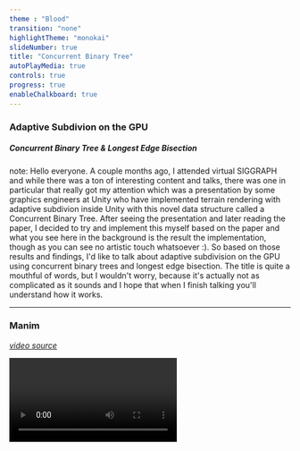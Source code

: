 ```yaml
---
theme : "Blood"
transition: "none"
highlightTheme: "monokai"
slideNumber: true
title: "Concurrent Binary Tree"
autoPlayMedia: true
controls: true
progress: true
enableChalkboard: true
---
```


<!-- .slide: data-background-video="resources/CBT_Main.mp4" data-background-color="#000000" -->

### Adaptive Subdivion on the GPU

##### Concurrent Binary Tree & Longest Edge Bisection

note: Hello everyone. A couple months ago, I attended virtual SIGGRAPH and while there was a ton of interesting content and talks, there was one in particular that really got my attention which was a presentation by some graphics engineers at Unity who have implemented terrain rendering with adaptive subdivion inside Unity with this novel data structure called a Concurrent Binary Tree.
After seeing the presentation and later reading the paper, I decided to try and implement this myself based on the paper and what you see here in the background is the result the implementation, though as you can see no artistic touch whatsoever :).
So based on those results and findings, I'd like to talk about adaptive subdivision on the GPU using concurrent binary trees and longest edge bisection.
The title is quite a mouthful of words, but I wouldn't worry, because it's actually not as complicated as it sounds and I hope that when I finish talking you'll understand how it works.

---

### Manim

[_video source_](https://www.youtube.com/watch?v=ocVSfWo3MLY)

<video src="Resources/Bubble Sort Demo.mp4">

note: Before I jump in. I recently found out, just when I started making this presentation, that the library used to make math instructional videos by 3Blue1Brown, with which you may be familiar with, is an open source Python library called Manim.
I decided to play around with it and I ended up implementing a part of the subdivision algorithms in Python to be able to visualize them.
I think this library is super cool and the video here is just and example I took from YouTube to show you what it can do.

---

## Skip to the results

note: So moving on, let's jump into it. Like I said, the title of this presentation is quite the mouthful so I'd like to start with a little demo first to give you an idea of what exactly we try to achieve here.

---

### Loads of material!

#### [Jonathan Dupuy]((https://onrendering.com/))

![](Resources/PaperCover.png)

note: All of this work is almost entirely based on the work of Jonathan Dupuy, who's a research engineer at Unity. If you want to learn more about this tech, I highly recommend checking out his initial presentation about it on YouTube

---

### Adaptive Subdivision

Tessellation shaders, Geometry shaders?

Subdivision = Recursive Algorithm = Exponential Cost

- Adaptive: Subdivide where necessary
- Parallel: Multithreaded, on GPU

note: Subdivision is a pretty well researched topic in computer graphics and ranges a huge amount of techniques going from very simple to pretty complicated stuff. 
It is a recursive algorithm which fundamentally makes it exponential in computation cost.
There's a few available options around there like the Tessellation Shader but for those who are familiar with it, it doesn't have good performance, doesn't produce good topology and still isn't well supported on certain platforms.
Essentially what we want is to be able to amortize the exponential cost by subdividing adaptively, in parallel and over several frames.

---

### Subdivision as Binary Trees

Leaf nodes describe triangles via the path they form from the root

<video src="Resources/renders/hq/UniformLEB_WithTree_Main.mp4">

note: This brings me to the idea proposed in the paper. The canonical subdivision can be represented with a binary tree with each level of the tree representing a subdivision level. Think about the root node being a single large triangle and splitting the triangle is done by splitting the node in two children.
This means, if we find a way to parallelize operating on the nodes of a binary tree, we can accelerate our subdivision.
In other words, what we want, is to be able to process each node in the binary tree indepedently on the GPU by either spliting it or merging it without terrible data access conflicts.

---

#### Longest Edge Bisection (LEB)

note: I'd like to split the problem in two parts: Rendering the triangles represented in the binary tree, and update the binary tree efficiently based on a ruleset. And that ruleset effectively boils down to adding more detail the closer the camera is to the triangle. I'm going to start by described the approach to render the triangles first. For this an algorithm called Longest Edge Bisection is used.

---

Uniform Subdivision

<video src="Resources/renders/hq/UniformLEB_NoTree_Main.mp4">

note: Longest Edge Bisection (or LEB for short) is a fancy name for possibly the simplest subdivision scheme in existance. You take a triangle and you split it in half along it's longest edge leaving you with 2 triangles. And this can be done recursively to achieve more subdivision.
This fits exactly with the binary tree idea.
For uniform subdivision, each subdivision, the amount of triangles will double due to its exponential nature.
As you can see in the video, we assign each triangle a value starting from 1 which match the binary tree indices starting from the root not of the tree.

---

Binary

<video src="Resources/renders/hq/UniformLEB_Binary_Main.mp4">

note: Now let's look at this again but show each triangle value's in it's binary representation.
There's two convenient things we see here. The subdivision depth of each triangle is defined by the number of bits of the index. 
And the least significant bit - or rightmost bit - defines if the triangle gets split to the left side or the right side.

---

LEB Split Matrix

<video src="Resources/renders/hq/LEBMatrices_Main.mp4">

note: 
With these two observations in mind, the subdivision algorithm can be implemented per triangle by scanning over all the bits in the index of the triangle and recursively multiplying a so called split matrix based on if that bit is a 0 or a 1.
The left matrix above scales and shifts the triangle vertices to the left side, and the right matrix does the same but for the right side.
It doesn't take long to realize both are almost identical and we can just plug in a parameter based on the bit value
So the almost the entire algorithm is done with this single matrix.

---

Example

note: I can understand all of this may still sound a bit abstract but I think a concrete example will make it clear how it works and make you realize how simple this actually is.

---

<video src="Resources/renders/hq/LEBBitScan_Demo1.mp4">

note: So let's say we want the vertices of the triangle with value 39. This has the binary representation 100111. We start with an identity matrix. We scan the binary value starting from the most significant bit, grab the appropriate split matrix based on if it's a 0 or a 1, and multiply it with the previous matrix. Once that's done, you're left with a matrix you can multiply with the base triangle and those are the vertex positions of the triangle which are shown in the top right.

---

Another!

<video src="Resources/renders/hq/LEBBitScan_Demo2.mp4">

note: Here is another example, let's take triangle 52 to confirm this algorithm is independent of which triangle you pick.
Again, start with the base triangle and an identity matrix, scan each bit from MSB to LSB and multiply by the appropriate split matrix. Then multiply the base triangle with the composed matrix and that's it.

---

Adaptive Subdivision

<video src="Resources/renders/hq/AdaptiveLEB_NoTree_Main.mp4">

note: Now I think that's pretty elegant and it's not that hard to make this adaptive. Adaptive subdivision has essentially the same principles but we subdivide our triangle based on a target criteria, for example this point.
When recursively check if the target is inside the triangle and if it is, we split it.
Notice that the following video actually has a problem, partially due to procrastinating making this presentation and therefor having too little time but also to prove a point, which is that it creates so called T-juctions which are the vertices touching the middle of an edge and that could cause cracks in the geometry. Image there being a height offset at that point, there is no way for that larger triangle to match the deformation of its neighboring triangles. We want to avoid that.

---

<video width="650px" src="Resources/AdaptiveLEB.mp4">

note: So here with a video capture in application where this problem is solved. We do this by making sure a neighboring triangle is never more than 1 level different in subdivision. This can be implemented by adapting the splitting and merging operation during subdivision.

---

### Binary Tree

<video src="Resources/renders/hq/AdaptiveLEB_WithTree_Main.mp4">

note: So going back to the idea from the start, because the LEB algorithm splits the triangle in two, it can be associated with our binary tree with the triangles being leaf nodes of the tree. Splitting a triangle in two then means splitting the node into two children.
So we now have the algorithm to be able to render the triangles described by a binary tree representing subdivision.

---

### "Concurrent" Binary Tree

<video src="Resources/renders/hq/BinaryTree_ExampleTree.mp4">

note: So this is the main subject of the paper which is the novel data structure which allows updating of a binary tree in parallel.
Manipulating a regular binary tree data structure in parallel is not efficient so that's where CBT comes in.
In essence, a Concurrent Binary Tree (or CBT) looks like a binary tree but it actually encodes a binary tree.
It's formed of 2 parts: a bitfield with bits equal to the amount of maximum leaf nodes and a sum reduction tree which stores the sum of child node values from bottom to top.
The bitfield alone can actually represent the binary tree but the sum reduction tree will become a key part to be able to parallize the workloads. The bitfield is encoded as 32 bit integers because we can't represent or modify individual bits.

---

#### Encoding a binary tree with a bitfield

<video src="Resources/renders/hq/BitfieldToTree_Main.mp4">

note: The bitfield alone encodes the entire binary tree. The way that works is that each one in the bitfield represents a leaf node. 
Take for example the last bit here, to compute which node it's associated with, we simply count the number of zero's that come after it, add one and take the log2 of that. The result is 2 which means that starting from the bottom, we go 2 layers up and reach index 3.
That means a fully split binary tree is just a bitfield with all 1's and a binary tree with a single node is just a single 1 with all 0's.

---

#### Splitting and merging

Split node 3 and merge node 4.

![](Resources/Example_SubDiv_01.png)

note: What makes this so powerful is that we can describe node splitting as setting the right child bit to 1 and node merging as setting the right child bit to 0. This can be done in parallel as long as these modifications are done with atomic operations like InterlockedOr and InterlockedAnd.
Take this tree for example.

---

#### Split

Set right child bit to 1

![](Resources/Example_SubDiv_Split.png)

note: To split for example node 3, we simply take the right child node, get its corresponding bit and set that to 1.
See how the left child index is always 2 times the node index and the right child index is that plus one. So this is super fast to compute.

---

#### Merge

Set right child bit to 0

![](Resources/Example_SubDiv_Merge.png)

note: Node merging is very similar. Take the right child node, and set its corresponding bit to 0.

---

### Sum Reduction Tree

Map ThreadID -> Triangle

---

![](Resources/BinarySearch_Example_01.png)

note: So the bitfield encodes the binary tree and we can implement splitting and merging by setting the corresponding bit to either 1 or 0 respectively.
Now when we have a binary tree with let's say 12 leaf nodes, we have to dispatch a shader with 12 GPU threads to process each nodes.
We'll need an efficient way to associate each GPU thread with a leaf node. Say we're looking for the leaf node associated with thread number 2. As we've seen before, we can count the bits after the third one in the bitfield and compute the node index that way, but that's terribly inefficient because we'll have to scan the entire bitfield from the start. For a tree of depth 25 that's over 30 million bits.
This is the purpose of the sum reduction tree. It's built by adding the value of each child pair and storing it in its parent from bottom to top. With this, you can do a binary search from top to bottom to find the node association much more efficiently.
So before each subdivision pass, the sum reduction tree has to be updated.

---

![](Resources/BinarySearch_Example_02.png)

note: So moving forward with this example, the binary search works as follows. We have our thread index and start from the top of the tree.
We compare the thread index with the left child node and step to the left child as our thread index is smaller than that value.

---

![](Resources/BinarySearch_Example_03.png)

note: Now we do the same again.

---

![](Resources/BinarySearch_Example_04.png)

note: Compare the thread index with the left child. This time we step to the right child because our thread index is larger than the left child's value.

---

![](Resources/BinarySearch_Example_05.png)

note: When stepping to the right child, we subtract the left child's value from our thread index. If you keep doing that until the value is smaller than 1, the node you end up on is the node associated with the thread index.
Compared to scanning the entire bitfield from the very start for each thread, this algorithm is much more efficient and has a better worst case performance cost.

---

#### High level Subdivision code

```
for(triangleIndex : triangles)
    nodeIndex = cbt.BinarySearch(triangleIndex);
    lod = ComputeLOD(GetTriangle(nodeIndex));
    if(lod > 1.0f)
        cbt.Split(nodeIndex);
    else
        mergeTop = ComputeLOD(GetTriangle(TopTriangle)).x < 1.0f;
        mergeBase = ComputeLOD(GetTriangle(BottomTriangle)).x < 1.0f;
        if(mergeTop && mergeBase)
            cbt.Merge(nodeIndex);
```

note: With these tools in mind, the whole subdivision eventually boils down to just a few simple operations. Each GPU thread takes a triangle by doing the binary search I've described, computes the LOD value based on user defined criteria such as camera distance, and either splits or merges the triangle based on that value.

---

### CBT + LEB Update loop

<video src="Resources/renders/hq/UpdateFlow_Normal.mp4">

note: So here are the high level stages that run per frame to perform the adaptive subdivision.
The indirect arguments are retrieved from the root node of the CBT which represent the amount of leaf nodes.
Then we can dispatch the exact amount of threads on the GPU to perform the subdivision. That's followed by the sum reduction pass and then we can use that data to render our triangles. 

---

### Mesh Shader loop

Subdivision + Rendering in a single shader!

Per triangle frustum culling and expansion.

<video src="Resources/renders/hq/UpdateFlow_MeshShader.mp4">

note: Not so long ago, GPU vendors have introduced so called mesh shaders. For the unfamiliar, these fancy new hipster shaders replace vertex shaders, geometry shaders and tessellation shaders including the fixed function input assembler. It allows you to implement it yourself using a compute shader-style interface. So instead of doing subdivision and rendering separately, you can implement the subdivision in an amplification shader and from within that shader, you can dispatch mesh shaders on the GPU to form triangles. Another advantage of mesh shaders is that they can produce extra triangles and remove triangles similar to geometry shaders without any of the downsides. This allows you to further subdivide each triangle from the CBT in even more triangles. In my implementation, I divide each triangle into 128 more triangles. The advantage of being able to remove triangles is that you can perform per triangle frustum culling to further reduce rendering cost.

---

### LOD Criteria

- Screen size
- Frustum culling
- Local displacement
- Retain silhouette for shadows 

note: The subdivision algorithm allows you to make LOD decisions for each individual triangle. This can be completely arbitrary but I imagine most of the time the criteria are these. The idea is to keep the size of each triangle equal in size on screen. Meaning triangles far away from the view will be subdivides less. We can also stop subdividing triangles outside the view, and not subdivide in areas where we don't need to. For the terrain example, we don't have to subdivide areas where it's completely flat.
We can compute these criteria per triangle on the GPU very efficiently and based on those metrics, you can decide if you want to split or merge the triangle.
Another interesting opportunity for research would be subdividing to retain just the silhouette when rendering shadow maps. Each view including shadows would need its own CBT so it can make its own subdivision decisions.

---

### Storage

Define max subdivision before hand.

<span>
\[\begin{aligned}
VRAM = 2^{D+2}\, bits
\end{aligned} \]
</span>

Grows exponentially

| Depth | Size | Leaf nodes (Triangles)
| --- | --- | --- |
| 24 | 8.0 MB | 8 388 608  |
| 25 | 16.0 MB | 16 777 216 |
| 26 | 32.0 MB | 33 554 432 |
| ... | ... | ... |

note: The required storage for a CBT depends on its max depth and grows exponentially for each extra level due to its recursive nature. A tree with 25 nodes for example needs exactly 16 MB of memory and would mean more than 16 million leaf nodes when fully split. 
The naive approach would be to store each node in an 32 bit integer but that would be extremely wasteful because for example the bitfield only needs a single bit per node. So more on that next.

---

## Packing Data

We know exactly how many bits each node needs!

| Depth | Bits/Node
| --- | --- |
| D | 1 bit |
| D - 1 | 2 bits |
| D - 2 | 3 bits |
| D - 3 | 4 bits |
| ... | ... |

note: An neat insight here, is the fact that we know exactly how many bits each node needs depending on its depth. The bottom level can only be either a 0 or a 1, so we only need 1 bit to represent that. The level above adds two 1 bit values together, so we only need 2 bit to represent that. The level above that adds 2 2 bit values together so we only need 3 bits for that. Doing this type of packing will exactly halve the memory cost of the tree.
However, we can't simply modify certain bits in a datastream as all data is encoded in an array of 32 bit integers. Therefor, you have to compute the bit and elements offsets yourself and do some bit operations to set the right bit range. Because several GPU threads can access the same integers, all access to this data needs to be atomic.

---

### What's next?

- Unity's future terrain rendering algorithm.
- Suitable for water rendering?
- More subdivision?
- UE5's Nanite

![](Resources/nanite.png)

note: So I think this technique is extremely promising and I've been surprised at how easy this all is to implement in practise be it either on the CPU or GPU. This algorithm will become Unity's future terrain rendering algorithm and I wouldn't be surprised if they're experimenting with applying this to water rendering as well.
However, there's still a desire to reach more subdivision without the great exponential memory and performance cost which I think will be very hard to solve. There are a few really clever tricks found to greatly optimize certain parts of this technique but there's still a lot of work to be done.
Any time I read something about subdivision schemes for games, I'm always reminded by someone else asking how it compares and relates to Unreal Engine 5's Nanite. I think the goal is the same being per pixel triangle detail for which it's visually imperceptive to see LOD pops due to its subpixel property. And I think Nanite has solved the several major road blocks to achieve this while nobody came close before. Per pixel triangles are prohibilively expensive on today's GPU's due to its design and this subdivision scheme won't even get close to Nanite without the software rasterization and compression that it has. However, Nanite does not support any form of runtime tessellation or displacement yet so in reality it can't achieve this today.

---

- [Advanced in Realtime Rendering 2021](http://advances.realtimerendering.com/)
- Dupuy 2020 ["Concurrent Binary Trees (with application to longest edge bisection)"](https://onrendering.com/data/papers/cbt/ConcurrentBinaryTrees.pdf)
- Dupuy 2021 ["Concurrent Binary Trees (paper presentation)"](https://www.youtube.com/watch?v=Wr3yIJ927EE)
- Deliot and Yao 2021 ["Experimenting with Concurrent Binary Trees for Large Scale Terrain Rendering"](http://advances.realtimerendering.com/s2021/Siggraph21%20Terrain%20Tessellation.pdf)
- Dupuy [Longest Edge Bisection demo on Github](https://github.com/jdupuy/LongestEdgeBisection2D)
- [Manim Community](https://docs.manim.community/en/stable/index.html)

---

#### Source code in GitHub

github.com/simco50/D3D12_Research/tree/CBT
